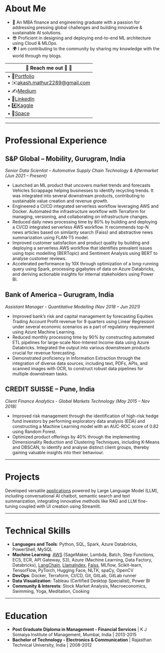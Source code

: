 # About Me
- 🌱 An MBA finance and engineering graduate with a passion for addressing pressing global challenges and building innovative & sustainable AI solutions.
- 😎 Proficient in designing and deploying end-to-end ML architecture using Cloud & MLOps.
- 🌍 I am contributing to the community by sharing my knowledge with the world through my blogs.

| 🔘 Reach me out 👋 🔘 |
|---------------|
|• 💼[Portfolio](https://akashmathur-2212.github.io/) <br/> • ✉️[akash.mathur2289@gmail.com](mailto:akash.mathur2289@gmail.com) <br/> • ✍️[Medium](https://akash-mathur.medium.com/) <br/> • 🏢[LinkedIn](https://www.linkedin.com/in/akashmathur22/) <br/> • #️⃣[Kaggle](https://www.kaggle.com/akashmathur2212) <br/> • 🤗[Space](https://huggingface.co/akash2212) |

---------------------

# Professional Experience

## S&P Global – Mobility, Gurugram, India
*Senior Data Scientist – Automotive Supply Chain Technology & Aftermarket (Jun 2021 – Present)*

- Launched an ML product that uncovers market trends and forecasts Vehicles Scrappage helping businesses to identify recycling trends. It was integrated into several downstream products, contributing to sustainable value creation and revenue growth.
- Engineered a CI/CD integrated serverless workflow leveraging AWS and Docker. Automated the infrastructure workflow with Terraform for managing, versioning, and collaborating on infrastructure changes.
- Reduced daily news processing time by 80% by building and deploying a CI/CD integrated serverless AWS workflow. It recommends top-N news articles based on similarity search (Faiss) and abstractive news summarization using FLAN-T5 model. 
- Improved customer satisfaction and product quality by building and deploying a serverless AWS workflow that identifies prevalent issues using topic modelling (BERTopic) and Sentiment Analysis using BERT to analyse customer reviews. 
- Accelerated performance by 10X through optimization of a long-running query using Spark, processing gigabytes of data on Azure Databricks, and deriving actionable insights for internal stakeholders using Power BI.

## Bank of America – Gurugram, India
*Assistant Manager - Quantitative Modelling (Nov 2018 – Jun 2021)*

- Improved bank’s risk and capital management by forecasting Equities Trading Account Profit revenue for 9 quarters using Linear Regression under several economic scenarios as a part of regulatory requirement using Azure Machine Learning. 
- Reduced monthly processing time by 90% by constructing automated ETL pipelines for large-scale Non-Interest Income data using Azure Databricks. Integrated the output into various downstream products crucial for revenue forecasting.
- Demonstrated proficiency in Information Extraction through the integration of diverse data sources, including text, PDFs, APIs, and scanned images with OCR, to construct robust data pipelines for multiple downstream tasks.

## CREDIT SUISSE – Pune, India
*Client Finance Analytics - Global Markets Technology (May 2015 – Nov 2018)*

- Improved risk management through the identification of high-risk hedge fund investors by performing exploratory data analysis (EDA) and constructing a Machine Learning model with an AUC-ROC score of 0.82 using Random Forest.
- Optimized product offerings by 40% through the implementing Dimensionality Reduction and Clustering Techniques, including K-Means and DBSCAN, to identify and analyse distinct client groups, thereby gaining valuable insights into their behaviour.

---------------------

# Projects
Developed versatile [applications](https://github.com/akashmathur-2212/LLMs-playground) powered by Large Language Model (LLM), including conversational AI chatbot, semantic search and text summarization, integrating innovative methods like RAG and LLM fine-tuning coupled with UI creation using Streamlit.

---------------------

# Technical Skills
- **Languages and Tools**: Python, SQL, Spark, Azure Databricks, PowerShell, MySQL
- **Machine Learning**: [AWS](https://github.com/akashmathur-2212/aws-serverless-workflows) (SageMaker, Lambda, Batch, Step Functions, ECS, ECR, API Gateway, S3), Azure (Machine Learning, Data Factory, Databricks), [LangChain](https://github.com/akashmathur-2212/LLMs-playground/tree/main/LangChain-applications), [LlamaIndex](https://github.com/akashmathur-2212/LLMs-playground/tree/main/LlamaIndex-applications), [Faiss](https://github.com/akashmathur-2212/Recommendation-System-Playground), MLflow, Scikit-learn, TensorFlow, PyTorch, Hugging Face, NLTK, spaCy, OpenCV
- **DevOps**: Docker, Terraform, CI/CD, Git, GitLab, GitLab runner
- **Data Visualization**: Tableau (Certified Desktop Specialist), Power BI
- **Community & Interests**: Stock Market Analysis, Macroeconomics, Swimming, Yoga, Meditation, Cooking

---------------------

# Education
- **Post Graduate Diploma in Management - Financial Services** | K J Somaiya Institute of Management, Mumbai, India | 2013-2015 
- **Bachelor of Technology - Electronics & Communication** | Rajasthan Technical University, India | 2008-2012
